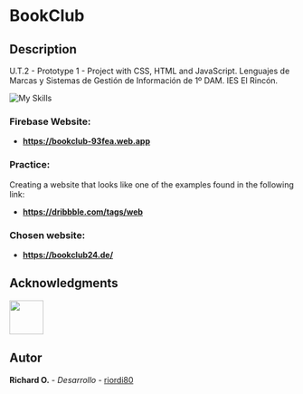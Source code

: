 # BookClub

## Description
U.T.2 - Prototype 1 - Project with CSS, HTML and JavaScript.
Lenguajes de Marcas y Sistemas de Gestión de Información de 1º DAM. IES El Rincón.

![My Skills](https://skillicons.dev/icons?i=js,html,css)

### Firebase Website:

* **https://bookclub-93fea.web.app**


### Practice:
Creating a website that looks like one of the examples found in the following link:

* **https://dribbble.com/tags/web**


### Chosen website:

* **https://bookclub24.de/**


## Acknowledgments
[<img src="https://github.com/tcrurav.png" width="60px;"/><br /></a></sub>](https://github.com/tcrurav)


## Autor
**Richard O.** - *Desarrollo* - [riordi80](https://github.com/riordi80)
